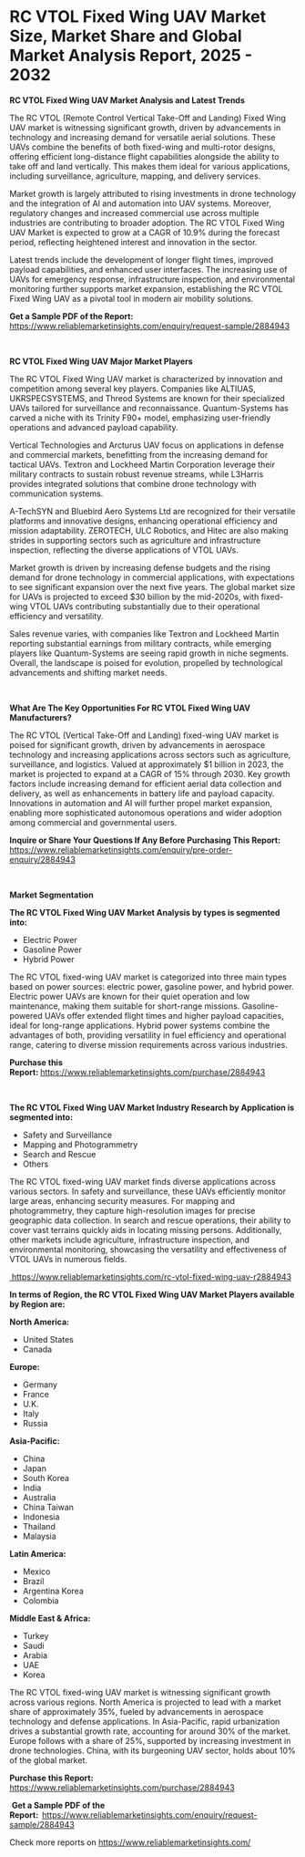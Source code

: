 <p><h1>RC VTOL Fixed Wing UAV Market Size, Market Share and Global Market Analysis Report, 2025 - 2032</h1></p><p><strong>RC VTOL Fixed Wing UAV Market Analysis and Latest Trends</strong></p>
<p><p>The RC VTOL (Remote Control Vertical Take-Off and Landing) Fixed Wing UAV market is witnessing significant growth, driven by advancements in technology and increasing demand for versatile aerial solutions. These UAVs combine the benefits of both fixed-wing and multi-rotor designs, offering efficient long-distance flight capabilities alongside the ability to take off and land vertically. This makes them ideal for various applications, including surveillance, agriculture, mapping, and delivery services.</p><p>Market growth is largely attributed to rising investments in drone technology and the integration of AI and automation into UAV systems. Moreover, regulatory changes and increased commercial use across multiple industries are contributing to broader adoption. The RC VTOL Fixed Wing UAV Market is expected to grow at a CAGR of 10.9% during the forecast period, reflecting heightened interest and innovation in the sector. </p><p>Latest trends include the development of longer flight times, improved payload capabilities, and enhanced user interfaces. The increasing use of UAVs for emergency response, infrastructure inspection, and environmental monitoring further supports market expansion, establishing the RC VTOL Fixed Wing UAV as a pivotal tool in modern air mobility solutions.</p></p>
<p><strong>Get a Sample PDF of the Report:&nbsp;</strong> <a href="https://www.reliablemarketinsights.com/enquiry/request-sample/2884943?utm_campaign=2563&utm_medium=2&utm_source=Github&utm_content=ia&utm_term=13032025&utm_id=rc-vtol-fixed-wing-uav">https://www.reliablemarketinsights.com/enquiry/request-sample/2884943</a></p>
<p>&nbsp;</p>
<p><strong>RC VTOL Fixed Wing UAV Major Market Players</strong></p>
<p><p>The RC VTOL Fixed Wing UAV market is characterized by innovation and competition among several key players. Companies like ALTIUAS, UKRSPECSYSTEMS, and Threod Systems are known for their specialized UAVs tailored for surveillance and reconnaissance. Quantum-Systems has carved a niche with its Trinity F90+ model, emphasizing user-friendly operations and advanced payload capability.</p><p>Vertical Technologies and Arcturus UAV focus on applications in defense and commercial markets, benefitting from the increasing demand for tactical UAVs. Textron and Lockheed Martin Corporation leverage their military contracts to sustain robust revenue streams, while L3Harris provides integrated solutions that combine drone technology with communication systems.</p><p>A-TechSYN and Bluebird Aero Systems Ltd are recognized for their versatile platforms and innovative designs, enhancing operational efficiency and mission adaptability. ZEROTECH, ULC Robotics, and Hitec are also making strides in supporting sectors such as agriculture and infrastructure inspection, reflecting the diverse applications of VTOL UAVs.</p><p>Market growth is driven by increasing defense budgets and the rising demand for drone technology in commercial applications, with expectations to see significant expansion over the next five years. The global market size for UAVs is projected to exceed $30 billion by the mid-2020s, with fixed-wing VTOL UAVs contributing substantially due to their operational efficiency and versatility.</p><p>Sales revenue varies, with companies like Textron and Lockheed Martin reporting substantial earnings from military contracts, while emerging players like Quantum-Systems are seeing rapid growth in niche segments. Overall, the landscape is poised for evolution, propelled by technological advancements and shifting market needs.</p></p>
<p>&nbsp;</p>
<p><strong>What Are The Key Opportunities For RC VTOL Fixed Wing UAV Manufacturers?</strong></p>
<p><p>The RC VTOL (Vertical Take-Off and Landing) fixed-wing UAV market is poised for significant growth, driven by advancements in aerospace technology and increasing applications across sectors such as agriculture, surveillance, and logistics. Valued at approximately $1 billion in 2023, the market is projected to expand at a CAGR of 15% through 2030. Key growth factors include increasing demand for efficient aerial data collection and delivery, as well as enhancements in battery life and payload capacity. Innovations in automation and AI will further propel market expansion, enabling more sophisticated autonomous operations and wider adoption among commercial and governmental users.</p></p>
<p><strong>Inquire or Share Your Questions If Any Before Purchasing This Report:</strong> <a href="https://www.reliablemarketinsights.com/enquiry/pre-order-enquiry/2884943?utm_campaign=2563&utm_medium=2&utm_source=Github&utm_content=ia&utm_term=13032025&utm_id=rc-vtol-fixed-wing-uav">https://www.reliablemarketinsights.com/enquiry/pre-order-enquiry/2884943</a></p>
<p>&nbsp;</p>
<p><strong>Market Segmentation</strong></p>
<p><strong>The RC VTOL Fixed Wing UAV Market Analysis by types is segmented into:</strong></p>
<p><ul><li> Electric Power</li><li>Gasoline Power</li><li>Hybrid Power</li></ul></p>
<p><p>The RC VTOL fixed-wing UAV market is categorized into three main types based on power sources: electric power, gasoline power, and hybrid power. Electric power UAVs are known for their quiet operation and low maintenance, making them suitable for short-range missions. Gasoline-powered UAVs offer extended flight times and higher payload capacities, ideal for long-range applications. Hybrid power systems combine the advantages of both, providing versatility in fuel efficiency and operational range, catering to diverse mission requirements across various industries.</p></p>
<p><strong>Purchase this Report:&nbsp;</strong><a href="https://www.reliablemarketinsights.com/purchase/2884943?utm_campaign=2563&utm_medium=2&utm_source=Github&utm_content=ia&utm_term=13032025&utm_id=rc-vtol-fixed-wing-uav">https://www.reliablemarketinsights.com/purchase/2884943</a></p>
<p>&nbsp;</p>
<p><strong>The RC VTOL Fixed Wing UAV Market Industry Research by Application is segmented into:</strong></p>
<p><ul><li> Safety and Surveillance</li><li>Mapping and Photogrammetry</li><li>Search and Rescue</li><li>Others</li></ul></p>
<p><p>The RC VTOL fixed-wing UAV market finds diverse applications across various sectors. In safety and surveillance, these UAVs efficiently monitor large areas, enhancing security measures. For mapping and photogrammetry, they capture high-resolution images for precise geographic data collection. In search and rescue operations, their ability to cover vast terrains quickly aids in locating missing persons. Additionally, other markets include agriculture, infrastructure inspection, and environmental monitoring, showcasing the versatility and effectiveness of VTOL UAVs in numerous fields.</p></p>
<p><a href="https://www.reliablemarketinsights.com/rc-vtol-fixed-wing-uav-r2884943?utm_campaign=2563&utm_medium=2&utm_source=Github&utm_content=ia&utm_term=13032025&utm_id=rc-vtol-fixed-wing-uav">&nbsp;https://www.reliablemarketinsights.com/rc-vtol-fixed-wing-uav-r2884943</a></p>
<p><strong>In terms of Region, the RC VTOL Fixed Wing UAV Market Players available by Region are:</strong></p>
<p>
    <p> <strong> North America: </strong>
        <ul>
            <li>United States</li>
            <li>Canada</li>
        </ul>
        </p> 
    <p> <strong> Europe: </strong>
        <ul>
            <li>Germany</li>
            <li>France</li>
            <li>U.K.</li>
            <li>Italy</li>
            <li>Russia</li>
        </ul>
        </p> 
    <p> <strong> Asia-Pacific: </strong>
        <ul>
            <li>China</li>
            <li>Japan</li>
            <li>South Korea</li>
            <li>India</li>
            <li>Australia</li>
            <li>China Taiwan</li>
            <li>Indonesia</li>
            <li>Thailand</li>
            <li>Malaysia</li>
        </ul>
        </p> 
    <p> <strong> Latin America: </strong>
        <ul>
            <li>Mexico</li>
            <li>Brazil</li>
            <li>Argentina Korea</li>
            <li>Colombia</li>
        </ul>
        </p> 
    <p> <strong> Middle East & Africa: </strong>
        <ul>
            <li>Turkey</li>
            <li>Saudi</li>
            <li>Arabia</li>
            <li>UAE</li>
            <li>Korea</li>
        </ul>
    </p>
    </p>
<p><p>The RC VTOL fixed-wing UAV market is witnessing significant growth across various regions. North America is projected to lead with a market share of approximately 35%, fueled by advancements in aerospace technology and defense applications. In Asia-Pacific, rapid urbanization drives a substantial growth rate, accounting for around 30% of the market. Europe follows with a share of 25%, supported by increasing investment in drone technologies. China, with its burgeoning UAV sector, holds about 10% of the global market.</p></p>
<p><strong>Purchase this Report: </strong><a href="https://www.reliablemarketinsights.com/purchase/2884943?utm_campaign=2563&utm_medium=2&utm_source=Github&utm_content=ia&utm_term=13032025&utm_id=rc-vtol-fixed-wing-uav">https://www.reliablemarketinsights.com/purchase/2884943</a></p>
<p>&nbsp;<strong>Get a Sample PDF of the Report:&nbsp;&nbsp;</strong><a href="https://www.reliablemarketinsights.com/enquiry/request-sample/2884943?utm_campaign=2563&utm_medium=2&utm_source=Github&utm_content=ia&utm_term=13032025&utm_id=rc-vtol-fixed-wing-uav">https://www.reliablemarketinsights.com/enquiry/request-sample/2884943</a></p>
<p><strong></strong></p>
<p>Check more reports on <a href="https://www.reliablemarketinsights.com/?utm_campaign=2563&utm_medium=2&utm_source=Github&utm_content=ia&utm_term=13032025&utm_id=rc-vtol-fixed-wing-uav">https://www.reliablemarketinsights.com/</a></p>